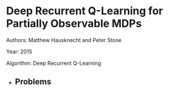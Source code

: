 # Deep Recurrent Q-Learning for Partially Observable MDPs

Authors: Matthew Hausknecht and Peter Stone

Year: 2015

Algorithm: Deep Recurrent Q-Learning

- Problems
  - 